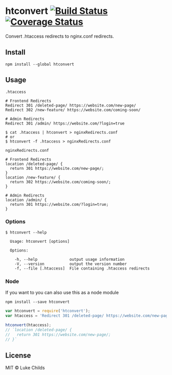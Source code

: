 # htconvert [![Build Status](https://travis-ci.org/lukechilds/htconvert.svg?branch=master)](https://travis-ci.org/lukechilds/htconvert) [![Coverage Status](https://coveralls.io/repos/github/lukechilds/htconvert/badge.svg?branch=master)](https://coveralls.io/github/lukechilds/htconvert?branch=master)

Convert .htaccess redirects to nginx.conf redirects.

## Install

```shell
npm install --global htconvert
```

## Usage

`.htaccess`

```apacheconf
# Frontend Redirects
Redirect 301 /deleted-page/ https://website.com/new-page/
Redirect 302 /new-feature/ https://website.com/coming-soon/

# Admin Redirects
Redirect 301 /admin/ https://website.com/?login=true
```

```shell
$ cat .htaccess | htconvert > nginxRedirects.conf
# or
$ htconvert -f .htaccess > nginxRedirects.conf
```

`nginxRedirects.conf`

```
# Frontend Redirects
location /deleted-page/ {
  return 301 https://website.com/new-page/;
}
location /new-feature/ {
  return 302 https://website.com/coming-soon/;
}

# Admin Redirects
location /admin/ {
  return 301 https://website.com/?login=true;
}
```

### Options

```shell
$ htconvert --help

  Usage: htconvert [options]

  Options:

    -h, --help              output usage information
    -V, --version           output the version number
    -f, --file [.htaccess]  File containing .htaccess redirects
```

### Node

If you want to you can also use this as a node module

```shell
npm install --save htconvert
```

```js
var htconvert = require('htconvert');
var htaccess = 'Redirect 301 /deleted-page/ https://website.com/new-page/';

htconvert(htaccess);
// `location /deleted-page/ {
//   return 301 https://website.com/new-page/;
// }`
```

## License

MIT © Luke Childs
